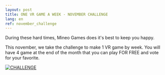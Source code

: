 ```yaml
---
layout: post
title: ONE VR GAME A WEEK - NOVEMBER CHALLENGE
lang: en
ref: november_challenge
---
```


During these hard times, Mineo Games does it's best to keep you happy.

This november, we take the challenge to make 1 VR game by week. You will have 4 game at the end of the month that you can play FOR FREE and vote for your favorite.

[![CHALLENGE](https://imgur.com/MLAdddX.png)](https://mailchi.mp/7e794e83d387/nabq2mz4a8 "ONE VR GAME A WEEK NOVEMBER CHALLENGE")